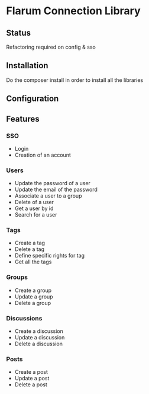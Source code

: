 # Flarum Connection Library 
## Status
Refactoring required on config & sso

## Installation
Do the composer install in order to install all the libraries

## Configuration


## Features
### SSO
* Login
* Creation of an account

### Users
* Update the password of a user
* Update the email of the password
* Associate a user to a group
* Delete of a user
* Get a user by id
* Search for a user

### Tags
* Create a tag
* Delete a tag
* Define specific rights for tag
* Get all the tags

### Groups
* Create a group
* Update a group
* Delete a group

### Discussions
* Create a discussion
* Update a discussion
* Delete a discussion

### Posts
* Create a post
* Update a post
* Delete a post
